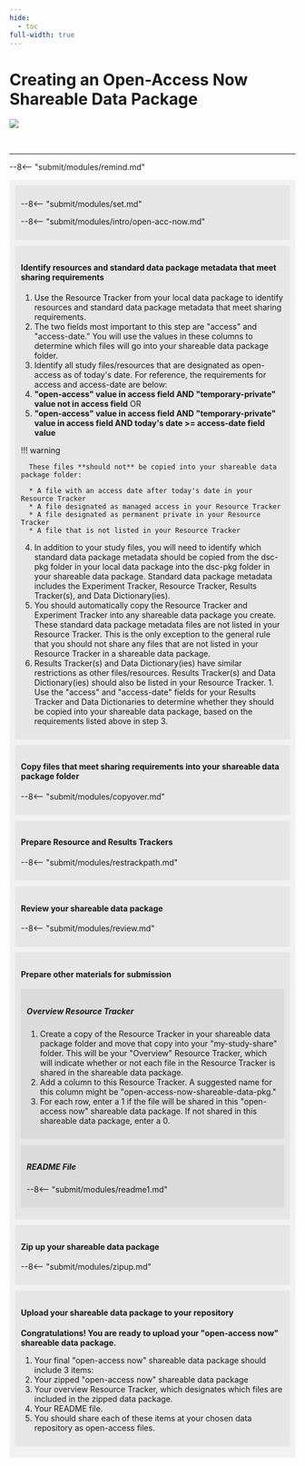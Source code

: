 ```yaml
---
hide:
  - toc
full-width: true
---
```


# Creating an Open-Access Now Shareable Data Package

  ![](../assets/prepare-sub-open.drawio)


<br>


---

--8<-- "submit/modules/remind.md"


<div markdown="1" style="background-color:rgba(0, 0, 0, 0.0470588); text-align:left; vertical-align: top; padding:10px 10px;">


<div markdown="1" style="background-color:rgba(0, 0, 0, 0.0470588); text-align:left; vertical-align: top; padding:10px 10px; margin-bottom: 10px;">


--8<-- "submit/modules/set.md"

--8<-- "submit/modules/intro/open-acc-now.md"

</div>

<div markdown="1" style="background-color:rgba(0, 0, 0, 0.0470588); text-align:left; vertical-align: top; padding:10px 10px; margin-bottom: 10px;">

#### Identify resources and standard data package metadata that meet sharing requirements

1. Use the Resource Tracker from your local data package to identify resources and standard data package metadata that meet sharing requirements.
2. The two fields most important to this step are "access" and "access-date." You will use the values in these columns to determine which files will go into your shareable data package folder.
3. Identify all study files/resources that are designated as open-access as of today's date. For reference, the requirements for access and access-date are below:
  1. **"open-access" value in access field AND "temporary-private" value not in access field** OR
  2. **"open-access" value in access field AND "temporary-private" value in access field AND today's date >= access-date field value**

  !!! warning

      These files **should not** be copied into your shareable data package folder:
    
      * A file with an access date after today's date in your Resource Tracker
      * A file designated as managed access in your Resource Tracker
      * A file designated as permanent private in your Resource Tracker
      * A file that is not listed in your Resource Tracker

4. In addition to your study files, you will need to identify which standard data package metadata should be copied from the dsc-pkg folder in your local data package into the dsc-pkg folder in your shareable data package. Standard data package metadata includes the Experiment Tracker, Resource Tracker, Results Tracker(s), and Data Dictionary(ies).
  1. You should automatically copy the Resource Tracker and Experiment Tracker into any shareable data package you create. These standard data package metadata files are not listed in your Resource Tracker. This is the only exception to the general rule that you should not share any files that are not listed in your Resource Tracker in a shareable data package.
  2. Results Tracker(s) and Data Dictionary(ies) have similar restrictions as other files/resources. Results Tracker(s) and Data Dictionary(ies) should also be listed in your Resource Tracker. 
    1. Use the "access" and "access-date" fields for your Results Tracker and Data Dictionaries to determine whether they should be copied into your shareable data package, based on the requirements listed above in step 3.

</div>

<div markdown="1" style="background-color:rgba(0, 0, 0, 0.0470588); text-align:left; vertical-align: top; padding:10px 10px; margin-bottom: 10px;">

#### Copy files that meet sharing requirements into your shareable data package folder

--8<-- "submit/modules/copyover.md"
        
</div>

<div markdown="1" style="background-color:rgba(0, 0, 0, 0.0470588); text-align:left; vertical-align: top; padding:10px 10px; margin-bottom: 10px;">

#### Prepare Resource and Results Trackers

--8<-- "submit/modules/restrackpath.md"

</div>

<div markdown="1" style="background-color:rgba(0, 0, 0, 0.0470588); text-align:left; vertical-align: top; padding:10px 10px; margin-bottom: 10px;">

#### Review your shareable data package

--8<-- "submit/modules/review.md"

</div>

<div markdown="1" style="background-color:rgba(0, 0, 0, 0.0470588); text-align:left; vertical-align: top; padding:10px 10px; margin-bottom: 10px;">

#### Prepare other materials for submission

<div markdown="1" style="background-color:rgba(0, 0, 0, 0.0470588); text-align:left; vertical-align: top; padding:10px 10px; margin-bottom: 10px;">

##### Overview Resource Tracker

1. Create a copy of the Resource Tracker in your shareable data package folder and move that copy into your "my-study-share" folder. This will be your "Overview" Resource Tracker, which will indicate whether or not each file in the Resource Tracker is shared in the shareable data package.
2. Add a column to this Resource Tracker. A suggested name for this column might be "open-access-now-shareable-data-pkg."
  1. For each row, enter a 1 if the file will be shared in this "open-access now" shareable data package. If not shared in this shareable data package, enter a 0.

</div>

<div markdown="1" style="background-color:rgba(0, 0, 0, 0.0470588); text-align:left; vertical-align: top; padding:10px 10px; margin-bottom: 10px;">

##### README File

--8<-- "submit/modules/readme1.md"

</div>
</div>

<div markdown="1" style="background-color:rgba(0, 0, 0, 0.0470588); text-align:left; vertical-align: top; padding:10px 10px; margin-bottom: 10px;">

#### Zip up your shareable data package

--8<-- "submit/modules/zipup.md"

</div>

<div markdown="1" style="background-color:rgba(0, 0, 0, 0.0470588); text-align:left; vertical-align: top; padding:10px 10px; margin-bottom: 10px;">

#### Upload your shareable data package to your repository

**Congratulations! You are ready to upload your "open-access now" shareable data package.**

1. Your final "open-access now" shareable data package should include 3 items:
  1. Your zipped "open-access now" shareable data package
  2. Your overview Resource Tracker, which designates which files are included in the zipped data package.
  3. Your README file.
2. You should share each of these items at your chosen data repository as open-access files.

</div>
</div>


